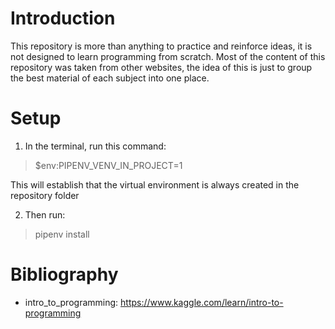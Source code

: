 # Introduction
This repository is more than anything to practice and reinforce ideas, it is not designed to learn programming from scratch. Most of the content of this repository was taken from other websites, the idea of this is just to group the best material of each subject into one place.

# Setup
1. In the terminal, run this command:
> $env:PIPENV_VENV_IN_PROJECT=1

This will establish that the virtual environment is always created in the repository folder

2. Then run:
> pipenv install

# Bibliography
- intro_to_programming: https://www.kaggle.com/learn/intro-to-programming